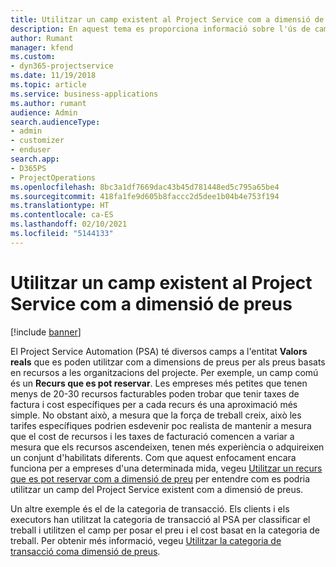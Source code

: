 ```yaml
---
title: Utilitzar un camp existent al Project Service com a dimensió de preus
description: En aquest tema es proporciona informació sobre l'ús de camps del Project Service existents com a dimensions de preus.
author: Rumant
manager: kfend
ms.custom:
- dyn365-projectservice
ms.date: 11/19/2018
ms.topic: article
ms.service: business-applications
ms.author: rumant
audience: Admin
search.audienceType:
- admin
- customizer
- enduser
search.app:
- D365PS
- ProjectOperations
ms.openlocfilehash: 8bc3a1df7669dac43b45d781448ed5c795a65be4
ms.sourcegitcommit: 418fa1fe9d605b8faccc2d5dee1b04b4e753f194
ms.translationtype: HT
ms.contentlocale: ca-ES
ms.lasthandoff: 02/10/2021
ms.locfileid: "5144133"
---
```

# <a name="use-an-existing-field-in-project-service-as-a-pricing-dimension"></a>Utilitzar un camp existent al Project Service com a dimensió de preus

[!include [banner](../includes/psa-now-project-operations.md)]

El Project Service Automation (PSA) té diversos camps a l'entitat **Valors reals** que es poden utilitzar com a dimensions de preus per als preus basats en recursos a les organitzacions del projecte. Per exemple, un camp comú és un **Recurs que es pot reservar**. Les empreses més petites que tenen menys de 20-30 recursos facturables poden trobar que tenir taxes de factura i cost específiques per a cada recurs és una aproximació més simple. No obstant això, a mesura que la força de treball creix, això les tarifes específiques podrien esdevenir poc realista de mantenir a mesura que el cost de recursos i les taxes de facturació comencen a variar a mesura que els recursos ascendeixen, tenen més experiència o adquireixen un conjunt d'habilitats diferents. Com que aquest enfocament encara funciona per a empreses d'una determinada mida, vegeu [Utilitzar un recurs que es pot reservar com a dimensió de preu](bookable-resource-pricing-dimension.md) per entendre com es podria utilitzar un camp del Project Service existent com a dimensió de preus.

Un altre exemple és el de la categoria de transacció. Els clients i els executors han utilitzat la categoria de transacció al PSA per classificar el treball i utilitzen el camp per posar el preu i el cost basat en la categoria de treball. Per obtenir més informació, vegeu [Utilitzar la categoria de transacció coma dimensió de preus](transaction-category-pricing-dimension.md).
